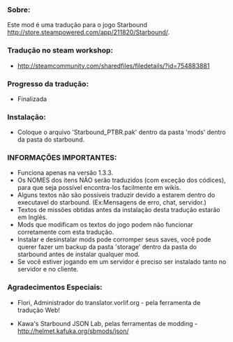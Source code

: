### Sobre:
Este mod é uma tradução para o jogo Starbound http://store.steampowered.com/app/211820/Starbound/. 

### Tradução no steam workshop:
- http://steamcommunity.com/sharedfiles/filedetails/?id=754883881

### Progresso da tradução:
- Finalizada

### Instalação:
- Coloque o arquivo 'Starbound_PTBR.pak' dentro da pasta 'mods' dentro da pasta do starbound.

### INFORMAÇÕES IMPORTANTES:
- Funciona apenas na versão 1.3.3.
- Os NOMES dos itens NÃO serão traduzidos (com exceção dos códices), para que seja possível encontra-los facilmente em wikis.
- Alguns textos não são possiveis traduzir devido a estarem dentro do executavel do starbound. (Ex:Mensagens de erro, chat, servidor.)
- Textos de missões obtidas antes da instalação desta tradução estarão em Inglês.
- Mods que modificam os textos do jogo podem não funcionar corretamente com esta tradução.
- Instalar e desinstalar mods pode corromper seus saves, você pode querer fazer um backup da pasta 'storage' dentro da pasta do starbound antes de instalar qualquer mod.
- Se você estiver jogando em um servidor é preciso ser instalado tanto no servidor e no cliente.
 
### Agradecimentos Especiais:

- Flori, Administrador do translator.vorlif.org - pela ferramenta de tradução Web! 

- Kawa's Starbound JSON Lab, pelas ferramentas de modding - http://helmet.kafuka.org/sbmods/json/
